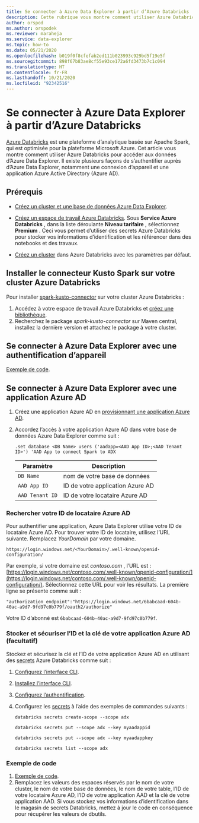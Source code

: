 ```yaml
---
title: Se connecter à Azure Data Explorer à partir d’Azure Databricks
description: Cette rubrique vous montre comment utiliser Azure Databricks pour accéder aux données d’Azure Data Explorer.
author: orspod
ms.author: orspodek
ms.reviewer: maraheja
ms.service: data-explorer
ms.topic: how-to
ms.date: 05/21/2020
ms.openlocfilehash: b019f0f8cfefab2ed111b023993c929bd5f19e5f
ms.sourcegitcommit: 898f67b83ae8cf55e93ce172a6fd3473b7c1c094
ms.translationtype: HT
ms.contentlocale: fr-FR
ms.lasthandoff: 10/21/2020
ms.locfileid: "92342516"
---
```

# <a name="connect-to-azure-data-explorer-from-azure-databricks"></a>Se connecter à Azure Data Explorer à partir d’Azure Databricks

[Azure Databricks](/azure/azure-databricks/what-is-azure-databricks) est une plateforme d’analytique basée sur Apache Spark, qui est optimisée pour la plateforme Microsoft Azure. Cet article vous montre comment utiliser Azure Databricks pour accéder aux données d’Azure Data Explorer. Il existe plusieurs façons de s’authentifier auprès d’Azure Data Explorer, notamment une connexion d’appareil et une application Azure Active Directory (Azure AD).
 
## <a name="prerequisites"></a>Prérequis

- [Créez un cluster et une base de données Azure Data Explorer](create-cluster-database-portal.md).
- [Créez un espace de travail Azure Databricks](/azure/azure-databricks/quickstart-create-databricks-workspace-portal#create-an-azure-databricks-workspace). Sous **Service Azure Databricks** , dans la liste déroulante **Niveau tarifaire** , sélectionnez **Premium** . Ceci vous permet d’utiliser des secrets Azure Databricks pour stocker vos informations d’identification et les référencer dans des notebooks et des travaux.

- [Créez un cluster](https://docs.azuredatabricks.net/user-guide/clusters/create.html) dans Azure Databricks avec les paramètres par défaut.

 ## <a name="install-the-kusto-spark-connector-on-your-azure-databricks-cluster"></a>Installer le connecteur Kusto Spark sur votre cluster Azure Databricks

Pour installer [spark-kusto-connector](https://mvnrepository.com/artifact/com.microsoft.azure.kusto/spark-kusto-connector) sur votre cluster Azure Databricks :

1. Accédez à votre espace de travail Azure Databricks et [créez une bibliothèque](https://docs.azuredatabricks.net/user-guide/libraries.html#create-a-library).
1. Recherchez le package *spark-kusto-connector* sur Maven central, installez la dernière version et attachez le package à votre cluster. 

## <a name="connect-to-azure-data-explorer-by-using-a-device-authentication"></a>Se connecter à Azure Data Explorer avec une authentification d’appareil

[Exemple de code](https://github.com/Azure/azure-kusto-spark/blob/master/samples/src/main/python/pyKusto.py).

## <a name="connect-to-azure-data-explorer-by-using-an-azure-ad-app"></a>Se connecter à Azure Data Explorer avec une application Azure AD

1. Créez une application Azure AD en [provisionnant une application Azure AD](./provision-azure-ad-app.md).
1. Accordez l’accès à votre application Azure AD dans votre base de données Azure Data Explorer comme suit :

    ```kusto
    .set database <DB Name> users ('aadapp=<AAD App ID>;<AAD Tenant ID>') 'AAD App to connect Spark to ADX
    ```

    | Paramètre | Description |
    | - | - |
    | `DB Name` | nom de votre base de données |
    | `AAD App ID` | ID de votre application Azure AD |
    | `AAD Tenant ID` | ID de votre locataire Azure AD |

### <a name="find-your-azure-ad-tenant-id"></a>Rechercher votre ID de locataire Azure AD

Pour authentifier une application, Azure Data Explorer utilise votre ID de locataire Azure AD. Pour trouver votre ID de locataire, utilisez l’URL suivante. Remplacez *YourDomain* par votre domaine.

```
https://login.windows.net/<YourDomain>/.well-known/openid-configuration/
```

Par exemple, si votre domaine est *contoso.com* , l’URL est : [https://login.windows.net/contoso.com/.well-known/openid-configuration/](https://login.windows.net/contoso.com/.well-known/openid-configuration/). Sélectionnez cette URL pour voir les résultats. La première ligne se présente comme suit : 

```
"authorization_endpoint":"https://login.windows.net/6babcaad-604b-40ac-a9d7-9fd97c0b779f/oauth2/authorize"
```

Votre ID d’abonné est `6babcaad-604b-40ac-a9d7-9fd97c0b779f`. 

### <a name="store-and-secure-your-azure-ad-app-id-and-key-optional"></a>Stocker et sécuriser l’ID et la clé de votre application Azure AD (facultatif)  

Stockez et sécurisez la clé et l’ID de votre application Azure AD en utilisant des [secrets](https://docs.azuredatabricks.net/user-guide/secrets/index.html#secrets) Azure Databricks comme suit :

1. [Configurez l’interface CLI](https://docs.azuredatabricks.net/user-guide/dev-tools/databricks-cli.html#set-up-the-cli).
1. [Installez l’interface CLI](https://docs.azuredatabricks.net/user-guide/dev-tools/databricks-cli.html#install-the-cli). 
1. [Configurez l’authentification](https://docs.azuredatabricks.net/user-guide/dev-tools/databricks-cli.html#set-up-authentication).
1. Configurez les [secrets](https://docs.azuredatabricks.net/user-guide/secrets/index.html#secrets) à l’aide des exemples de commandes suivants :

    ```databricks secrets create-scope --scope adx```

    ```databricks secrets put --scope adx --key myaadappid```

    ```databricks secrets put --scope adx --key myaadappkey```

    ```databricks secrets list --scope adx```

### <a name="sample-code"></a>Exemple de code

1. [Exemple de code](https://github.com/Azure/azure-kusto-spark/blob/master/samples/src/main/python/pyKusto.py). 
1. Remplacez les valeurs des espaces réservés par le nom de votre cluster, le nom de votre base de données, le nom de votre table, l’ID de votre locataire Azure AD, l’ID de votre application AAD et la clé de votre application AAD. Si vous stockez vos informations d’identification dans le magasin de secrets Databricks, mettez à jour le code en conséquence pour récupérer les valeurs de dbutils.